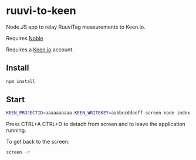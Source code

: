 ruuvi-to-keen
=============
Node.JS app to relay RuuviTag measurements to Keen.io.

Requires [Noble](https://github.com/sandeepmistry/noble)

Requires a [Keen.io](https://keen.io) account.

## Install

```sh
npm install
```
## Start

```bash
KEEN_PROJECTID=aaaaaaaaaa KEEN_WRITEKEY=aabbccddeeff screen node index.js
```
Press CTRL+A CTRL+D to detach from screen and to leave the application running.

To get back to the screen:
```bash
screen -r
```
